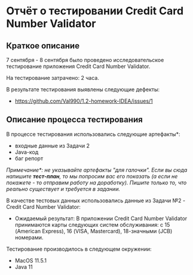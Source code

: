 # Отчёт о тестировании Credit Card Number Validator

## Краткое описание

7 сентября - 8 сентября было проведено исследовательское тестирование приложения Credit Card Number Validator.

На тестирование затрачено: 2 часа.

В результате тестирования выявлены следующие дефекты:
* https://github.com/Val990/1.2-homework-IDEA/issues/1


## Описание процесса тестирования

В процессе тестирования использовались следующие артефакты*:
* входные данные из Задачи 2
* Java-код
* баг репорт


*Примечание\*: не указывайте артефакты "для галочки". Если вы сюда напишите **тест-план**, то мы попросим вас его показать (а если не покажете - то отправим работу на доработку). Пишите только то, что реально существует и требуется в задании.*

В качестве тестовых данных использовались данные из Задачи №2 - Credit Card Number Validator:
* Ожидаемый результат:
  В приложении Credit Card Number Validator принимаются карты следующих систем обслуживания: с 15 (American Express), 16 (VISA, Mastercard), 18-значными (JCB) номерами.

Тестирование производилось в следующем окружении:
* MacOS 11.5.1
* Java 11
